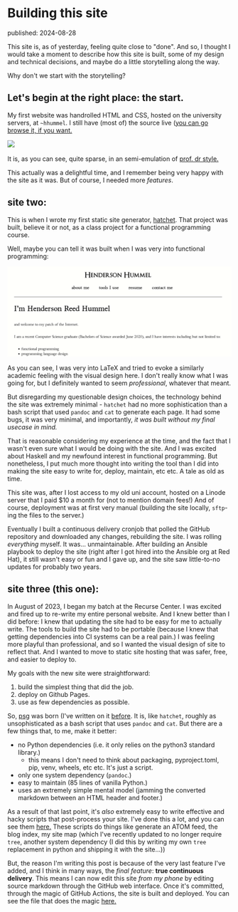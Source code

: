 # Building this site
<div class="published-slug">published: 2024-08-28</div>

This site is, as of yesterday, feeling quite close to "done". And so, I thought I would take a moment to describe how this site is built, some of my design and technical decisions, and maybe do a little storytelling along the way.

Why don't we start with the storytelling?

## Let's begin at the right place: the start.

My first website was handrolled HTML and CSS, hosted on the university servers, at `~hhummel`. I still have (most of) the source live ([you can go browse it, if you want.](/old-site/)

![](/assets/photos/blogposts/building-this-site/first-site.png)

It is, as you can see, quite sparse, in an semi-emulation of [prof. dr style.](http://contemporary-home-computing.org/prof-dr-style/)

This actually was a delightful time, and I remember being very happy with the site as it was. But of course, I needed more *features*.

## site two:

This is when I wrote my first static site generator, [hatchet](https://gitlab.com/hendersonreed/hatchet). That project was built, believe it or not, as a class project for a functional programming course. 

Well, maybe you can tell it was built when I was very into functional programming:

![](../assets/photos/blogposts/building-this-site/intermediate-site.png)

As you can see, I was very into LaTeX and tried to evoke a similarly academic feeling with the visual design here. I don't really know what I was going for, but I definitely wanted to seem *professional*, whatever that meant.

But disregarding my questionable design choices, the technology behind the site was extremely minimal - `hatchet` had no more sophistication than a bash script that used `pandoc` and `cat` to generate each page. It had some bugs, it was very minimal, and importantly, *it was built without my final usecase in mind.*

That is reasonable considering my experience at the time, and the fact that I wasn't even sure what I would be doing with the site. And I was excited about Haskell and my newfound interest in functional programming. But nonetheless, I put much more thought into writing the tool than I did into making the site easy to write for, deploy, maintain, etc etc. A tale as old as time.

This site was, after I lost access to my old uni account, hosted on a Linode server that I paid $10 a month for (not to mention domain fees!) And of course, deployment was at first very manual (building the site locally, `sftp`-ing the files to the server.)

Eventually I built a continuous delivery cronjob that polled the GitHub repository and downloaded any changes, rebuilding the site. I was rolling *everything* myself. It was... unmaintainable. After building an Ansible playbook to deploy the site (right after I got hired into the Ansible org at Red Hat), it still wasn't easy or fun and I gave up, and the site saw little-to-no updates for probably two years.

## site three (this one):

In August of 2023, I began my batch at the Recurse Center. I was excited and fired up to re-write my entire personal website. And I knew better than I did before: I knew that updating the site had to be easy for me to actually write. The tools to build the site had to be portable (because I knew that getting dependencies into CI systems can be a real pain.) I was feeling more playful than professional, and so I wanted the visual design of site to reflect that. And I wanted to move to static site hosting that was safer, free, and easier to deploy to.

My goals with the new site were straightforward:

1. build the simplest thing that did the job.
2. deploy on Github Pages.
3. use as few dependencies as possible.

So, [psg](https://github.com/hendersonreed/psg) was born (I've written on it [before](https://henderson.lol/pages/hire/psg.html). It is, like `hatchet`, roughly as unsophisticated as a bash script that uses `pandoc` and `cat`. But there are a few things that, to me, make it better:

- no Python dependencies (i.e. it only relies on the python3 standard library.)
    - this means I don't need to think about packaging, pyproject.toml, pip, venv, wheels, etc etc. It's just a script.
- only one system dependency (`pandoc`.)
- easy to maintain (85 lines of vanilla Python.)
- uses an extremely simple mental model (jamming the converted markdown between an HTML header and footer.)

As a result of that last point, it's *also* extremely easy to write effective and hacky scripts that post-process your site. I've done this a lot, and you can see them [here.](https://github.com/hendersonreed/hendersonreed.github.io/tree/master/tools/) These scripts do things like generate an ATOM feed, the blog index, my site map (which I've recently updated to no longer require `tree`, another system dependency (I did this by writing my own `tree` replacement in python and shipping it with the site...))

But, the reason I'm writing this post is because of the very last feature I've added, and I think in many ways, the *final feature*: **true continuous delivery**. This means I can now edit this site *from my phone* by editing source markdown through the GitHub web interface. Once it's committed, through the magic of GitHub Actions, the site is built and deployed. You can see the file that does the magic [here.](https://github.com/hendersonreed/hendersonreed.github.io/blob/master/.github/workflows/build-and-deploy-site.yml)
